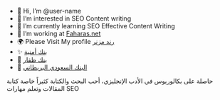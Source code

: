 - 👋 Hi, I’m @user-name
- 👀 I’m interested in SEO Content writing
- 🌱 I’m currently learning SEO Effective Content Writing
- 💞️ I’m working at <a href="https://faharas.net/" title="موقع فهرس">Faharas.net</a>
- 🌍 Please Visit My profile <a href="https://economy.faharas.net/author/rand-mzannar/" title="rand mzannar">رند مزنر</a>
- ✨ <a href="https://economy.faharas.net/umnia-bank/" title="umnia bank">بنك أمنية</a>
- 🚀 <a href="https://economy.faharas.net/bank-dhofar/" title="bank dhofar">بنك ظفار</a>
- 🙌 <a href="https://economy.faharas.net/saudi-british-bank/" title="saudi british bank">البنك السعودي البريطاني</a>

<p>حاصلة على بكالوريوس في الأدب الإنجليزي، أحب البحث والكتابة كثيراً خاصة كتابة المقالات وتعلم مهارات SEO</p>
<!---
randmzannnar/randmzannnar is a ✨ special ✨ repository because its `README.md` (this file) appears on your GitHub profile.
You can click the Preview link to take a look at your changes.
--->
